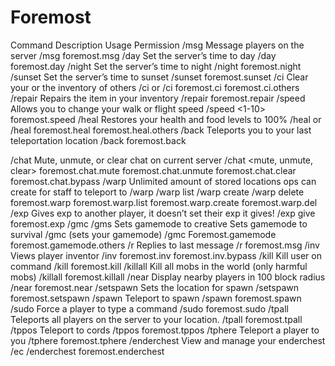 # Foremost


Command
Description
Usage
Permission
/msg
Message players on the server
/msg <playername> <message>
foremost.msg
/day
Set the server’s time to day
/day
foremost.day
/night
Set the server’s time to night
/night
foremost.night
/sunset
Set the server’s time to sunset
/sunset
foremost.sunset
/ci
Clear your or the inventory of others
/ci or
 /ci <playername>
foremost.ci
foremost.ci.others
/repair
Repairs the item in your inventory
/repair
foremost.repair
/speed
Allows you to change your walk or flight speed
/speed <1-10>
foremost.speed
/heal
Restores your health and food levels to 100%
/heal or
/heal <playername>
foremost.heal
foremost.heal.others
/back
Teleports you to your last teleportation location
/back
foremost.back


/chat
Mute, unmute, or clear chat on current server
/chat <mute, unmute, clear>
foremost.chat.mute
foremost.chat.unmute
foremost.chat.clear
foremost.chat.bypass
/warp
Unlimited amount of stored locations ops can create for staff to teleport to
/warp <warp name>
/warp list
/warp create
/warp delete
foremost.warp
foremost.warp.list
foremost.warp.create
foremost.warp.del
/exp
Gives exp to another player, it doesn’t set their exp it gives!
/exp give <player> <amount>
foremost.exp
/gmc
/gms
Sets gamemode to creative
Sets gamemode to survival
/gmc (sets your gamemode)
/gmc <user> 
Foremost.gamemode
foremost.gamemode.others
/r
Replies to last message
/r
foremost.msg
/inv
Views player inventor
/inv <user>
foremost.inv
foremost.inv.bypass
/kill
Kill user on command
/kill <user>
foremost.kill
/killall
Kill all mobs in the world
(only harmful mobs)
/killall
foremost.killall
/near
Display nearby players in 100 block radius
/near
foremost.near
/setspawn
Sets the location for spawn
/setspawn
foremost.setspawn
/spawn
Teleport to spawn
/spawn
foremost.spawn
/sudo
Force a player to type a command
/sudo <user> <command>
foremost.sudo
/tpall
Teleports all players on the server to your location.
/tpall
foremost.tpall
/tppos
Teleport to cords
/tppos <x> <y> <z>
foremost.tppos
/tphere
Teleport a player to you
/tphere <user>
foremost.tphere
/enderchest
View and manage your enderchest
/ec
/enderchest
foremost.enderchest

